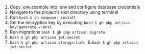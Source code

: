 1. Copy .env.example into .env and configure database credentials
2. Navigate to the project's root directory using terminal
3. Run ```bash $ gh composer install ```
4. Set the encryption key by executing ```bash $ gh php artisan key:generate --ansi ```
5. Run migrations ```bash $ gh php artisan migrate ```
6. ```bash $ gh php artisan jwt:secret ```
7. ```bash $ gh php artisan storage:link ```
8.```bash $ gh php artisan jwt:secret ```   
